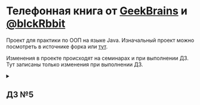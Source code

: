 # Телефонная книга от [GeekBrains](https://gb.ru) и [@blckRbbit](https://github.com/blckRbbit)

Проект для практики по ООП на языке Java.
Изначальный проект можно посмотреть в источнике форка или [тут](https://github.com/blckRbbit/gb-notebook).

Изменения в проекте происходят на семинарах и при выполнении ДЗ.
Тут записаны только изменения при выполнении ДЗ.

<details><summary><h2>ДЗ №5</h2></summary>

1. Добавил сохранение данных в другом формате, для этого:
    - Добавил в класс [UserMapper](src/notebook/util/mapper/impl/UserMapper.java) новое поле: separator, и изменил констукторы и методы для преобразования данных
    - Изменил класс [DBConnector](src/notebook/util/DBConnector.java), заменил все статичексие методы на обычные, так как появилась необходимость сохранения
      данных в разных форматах и разных "БД". Добавил в него поле operation, и возможность создания экземпляров класса
      DBConnector при помощи уже существующих файловых операций. (впоследствии убрал)
    - Изменил конструкторы класса [UserRepository](src/notebook/model/repository/impl/UserRepository.java)
2. Добавил удаление данных из БД, для этого:
    - Реализовал в классе [UserRepository](src/notebook/model/repository/impl/UserRepository.java) соотв. метод из интерфейса
    - Добавил в класс [UserView](src/notebook/view/UserView.java) поведение при команде [DELETE](src/notebook/view/UserView.java#LL51-L54C27)
3. Перенес в класс [UserRepository](src/notebook/model/repository/impl/UserRepository.java) и интерфейс GBRepository методы DAO (в метод write добавил поведение из метода saveAll,
   метод readAll для наглядности оставил как есть)

</details>